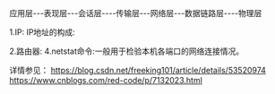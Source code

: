 应用层---表现层---会话层----传输层---网络层---数据链路层----物理层


1.IP:
  IP地址的构成:
  
2.路由器:
4.netstat命令:一般用于检验本机各端口的网络连接情况。

详情参见：
  https://blog.csdn.net/freeking101/article/details/53520974
  https://www.cnblogs.com/red-code/p/7132023.html
